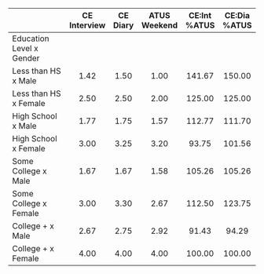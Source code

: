 
|                      | CE<br>Interview |  CE<br>Diary | ATUS<br>Weekend | CE:Int<br>%ATUS | CE:Dia<br>%ATUS |
| -------------------- | :----------: | :----------: | :----------: | :----------: | :----------: |
| Education Level x Gender |              |              |              |              |              |
| Less than HS x Male  |         1.42 |         1.50 |         1.00 |       141.67 |       150.00 |
| Less than HS x Female |         2.50 |         2.50 |         2.00 |       125.00 |       125.00 |
| High School x Male   |         1.77 |         1.75 |         1.57 |       112.77 |       111.70 |
| High School x Female |         3.00 |         3.25 |         3.20 |        93.75 |       101.56 |
| Some College x Male  |         1.67 |         1.67 |         1.58 |       105.26 |       105.26 |
| Some College x Female |         3.00 |         3.30 |         2.67 |       112.50 |       123.75 |
| College + x Male     |         2.67 |         2.75 |         2.92 |        91.43 |        94.29 |
| College + x Female   |         4.00 |         4.00 |         4.00 |       100.00 |       100.00 |

